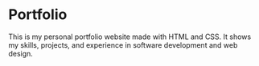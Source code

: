 # Portfolio
This is my personal portfolio website made with HTML and CSS. It shows my skills, projects, and experience in software development and web design.
